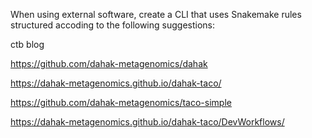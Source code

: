 When using external software, create a CLI that uses Snakemake rules structured accoding to the following suggestions:

ctb blog

https://github.com/dahak-metagenomics/dahak

https://dahak-metagenomics.github.io/dahak-taco/

https://github.com/dahak-metagenomics/taco-simple

https://dahak-metagenomics.github.io/dahak-taco/DevWorkflows/

